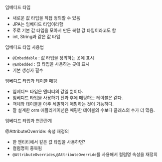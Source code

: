 임베디드 타입

- 새로운 값 타입을 직접 정의할 수 있음
- JPA는 임베디드 타입이라함
- 주로 기본 값 타입을 모아서 만든 복합 값 타입이라고도 함
- int, String과 같은 값 타입

입베디드 타입 사용법

- `@Embeddable` : 값 타입을 정의하는 곳에 표시
- `@Embedded` : 값 타입을 사용하는 곳에 표시
- 기본 생성자 필수



임베디드 타입과 테이블 매핑

- 임베디드 타입은 엔티티의 값일 뿐이다.
- 임베디드 타입을 사용하기 전과 후에 매핑하는 테이블은 같다.
- 객체와 테이블을 아주 세밀하게 매핑하는 것이 가능하다.
- 잘 설계한 orm 애플리케이션은 매핑한 테이블의 수보다 클래스의 수가 더 많음. 



임베디드 타입과 연관관계



@AttributeOverride: 속성 재정의

- 한 엔티티에서 같은 값 타입을 사용하면?
- 컬럼명이 중복됨
- `@AttributeOverrides`,`@AttributeOverride`를 사용해서 컬럼명 속성을 재정의